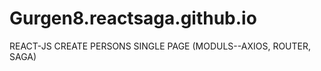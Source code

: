 # Gurgen8.reactsaga.github.io
REACT-JS   CREATE  PERSONS SINGLE PAGE  (MODULS--AXIOS, ROUTER, SAGA)
